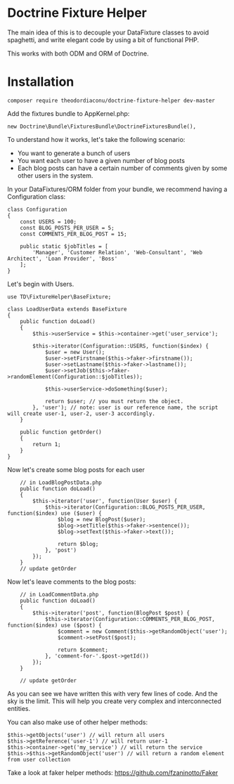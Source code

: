 Doctrine Fixture Helper
==============================================

The main idea of this is to decouple your DataFixture classes to avoid spaghetti,
and write elegant code by using a bit of functional PHP.

This works with both ODM and ORM of Doctrine.


Installation
==============================================

```
composer require theodordiaconu/doctrine-fixture-helper dev-master
```

Add the fixtures bundle to AppKernel.php:

```
new Doctrine\Bundle\FixturesBundle\DoctrineFixturesBundle(),
```

To understand how it works, let's take the following scenario:

- You want to generate a bunch of users
- You want each user to have a given number of blog posts
- Each blog posts can have a certain number of comments given by some other users in the system.


In your DataFixtures/ORM folder from your bundle, we recommend having a Configuration class:

```
class Configuration
{
    const USERS = 100;
    const BLOG_POSTS_PER_USER = 5;
    const COMMENTS_PER_BLOG_POST = 15;

    public static $jobTitles = [
        'Manager', 'Customer Relation', 'Web-Consultant', 'Web Architect', 'Loan Provider', 'Boss'
    ];
}
```


Let's begin with Users.

```
use TD\FixtureHelper\BaseFixture;

class LoadUserData extends BaseFixture
{
    public function doLoad()
    {
        $this->userService = $this->container->get('user_service');
        
        $this->iterator(Configuration::USERS, function($index) {
            $user = new User();
            $user->setFirstname($this->faker->firstname());
            $user->setLastname($this->faker->lastname());
            $user->setJob($this->faker->randomElement(Configuration::$jobTitles));
            
            $this->userService->doSomething($user);
            
            return $user; // you must return the object.
        }, 'user'); // note: user is our reference name, the script will create user-1, user-2, user-3 accordingly.
    }
    
    public function getOrder()
    {
        return 1;
    }
}
```

Now let's create some blog posts for each user

```
    // in LoadBlogPostData.php
    public function doLoad()
    {
        $this->iterator('user', function(User $user) {
            $this->iterator(Configuration::BLOG_POSTS_PER_USER, function($index) use ($user) {
                $blog = new BlogPost($user);
                $blog->setTitle($this->faker->sentence());
                $blog->setText($this->faker->text());
                
                return $blog;
            }, 'post')
        });
    }
    // update getOrder
```

Now let's leave comments to the blog posts:

```
    // in LoadCommentData.php
    public function doLoad()
    {
        $this->iterator('post', function(BlogPost $post) {
            $this->iterator(Configuration::COMMENTS_PER_BLOG_POST, function($index) use ($post) {
                $comment = new Comment($this->getRandomObject('user');
                $comment->setPost($post);
                
                return $comment;
            }, 'comment-for-'.$post->getId())
        });
    }
    
    // update getOrder
```

As you can see we have written this with very few lines of code. And the sky is the limit. This will help you create very complex
and interconnected entities.

You can also make use of other helper methods:

```
$this->getObjects('user') // will return all users
$this->getReference('user-1') // will return user-1
$this->container->get('my_service') // will return the service
$this->$this->getRandomObject('user') // will return a random element from user collection
```


Take a look at faker helper methods: https://github.com/fzaninotto/Faker

